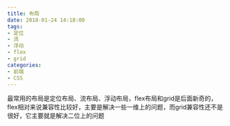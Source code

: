 ```yaml
---
title: 布局
date: 2018-01-24 14:18:00
tags: 
- 定位
- 流
- 浮动
- flex
- grid
categories:
- 前端
- CSS
---
```

最常用的布局是定位布局、流布局、浮动布局，flex布局和grid是后面新奇的，flex相对来说兼容性比较好，主要是解决一些一维上的问题，而grid兼容性还不是很好，它主要就是解决二位上的问题

